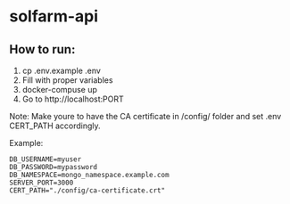 # solfarm-api

## How to run:

1. cp .env.example .env
2. Fill with proper variables
3. docker-compuse up
4. Go to http://localhost:PORT

Note: Make youre to have the CA certificate in /config/ folder and set .env CERT_PATH accordingly.

Example:

```
DB_USERNAME=myuser
DB_PASSWORD=mypassword
DB_NAMESPACE=mongo_namespace.example.com
SERVER_PORT=3000
CERT_PATH="./config/ca-certificate.crt"
```